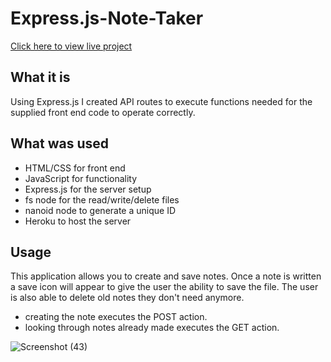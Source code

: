 # Express.js-Note-Taker

[Click here to view live project](https://nickbanders-note-taker.herokuapp.com/notes)

## What it is

Using Express.js I created API routes to execute functions needed for the supplied front end code to operate correctly.

## What was used
* HTML/CSS for front end
* JavaScript for functionality
* Express.js for the server setup
* fs node for the read/write/delete files
* nanoid node to generate a unique ID
* Heroku to host the server

## Usage

This application allows you to create and save notes. Once a note is written a save icon will appear to give the user the ability to save the file. The user is also able to delete old notes they don't need anymore.
* creating the note executes the POST action.
* looking through notes already made executes the GET action.
 
 ![Screenshot (43)](https://user-images.githubusercontent.com/92825392/151743010-c98057e1-96d9-4102-b057-bbb83ff3b29e.png)
